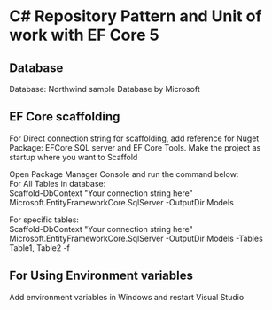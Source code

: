 
# C# Repository Pattern and Unit of work with EF Core 5
## Database  
Database: Northwind sample Database by Microsoft


## EF Core scaffolding

For Direct connection string for scaffolding, add reference for Nuget Package: EFCore SQL server and EF Core Tools. Make the project as startup where you want to Scaffold   
  
Open Package Manager Console and run the command below:    
For All Tables in database:  
Scaffold-DbContext "Your connection string here" Microsoft.EntityFrameworkCore.SqlServer -OutputDir Models   

For specific tables:  
Scaffold-DbContext "Your connection string here" Microsoft.EntityFrameworkCore.SqlServer -OutputDir Models -Tables Table1, Table2 -f   

## For Using Environment variables  
Add environment variables in Windows and restart Visual Studio 

